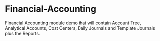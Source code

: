 # Financial-Accounting
Financial Accounting module demo that will contain Account Tree, Analytical Accounts, Cost Centers, Daily Journals and Template Journals plus the Reports.
